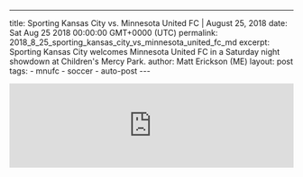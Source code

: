 ---
  title: Sporting Kansas City vs. Minnesota United FC | August 25, 2018
  date: Sat Aug 25 2018 00:00:00 GMT+0000 (UTC)
  permalink: 2018_8_25_sporting_kansas_city_vs_minnesota_united_fc_md
  excerpt: Sporting Kansas City welcomes Minnesota United FC in a Saturday night showdown at Children's Mercy Park.
  author: Matt Erickson (ME)
    layout: post
    tags:
      - mnufc
      - soccer
      - auto-post
    ---
  <div class='soccer-video-wrapper'>
    <iframe class='soccer-video' width='100%' height='auto' frameborder='0' allowfullscreen src="https://www.mnufc.com/iframe-video?brightcove_id=5826924024001&brightcove_player_id=default&brightcove_account_id=5534894110001"></iframe>
  </div>